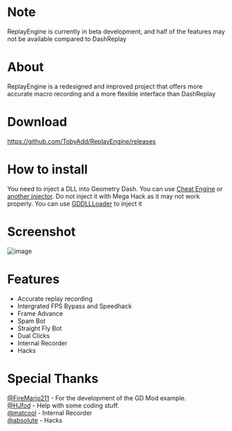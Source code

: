 # Note
ReplayEngine is currently in beta development, and half of the features may not be available compared to DashReplay
# About
ReplayEngine is a redesigned and improved project that offers more accurate macro recording and a more flexible interface than DashReplay
# Download
https://github.com/TobyAdd/ReplayEngine/releases
# How to install
You need to inject a DLL into Geometry Dash. You can use [Cheat Engine](https://www.cheatengine.org/index.php) or [another injector](https://www.google.com/search?q=dll+injector). Do not inject it with Mega Hack as it may not work properly. You can use [GDDLLLoader](https://github.com/adafcaefc/GDDllLoader) to inject it
# Screenshot
![image](https://github.com/TobyAdd/ReplayEngine/assets/66429886/f31b093e-eb6d-4718-918b-0d7cdca19c29)
# Features
- Accurate replay recording 
- Intergrated FPS Bypass and Speedhack
- Frame Advance
- Spam Bot
- Straight Fly Bot
- Dual Clicks
- Internal Recorder
- Hacks
# Special Thanks  
[@FireMario211](https://github.com/FireMario211) - For the development of the GD Mod example.  
[@HJfod](https://github.com/HJfod) - Help with some coding stuff.  
[@matcool](https://github.com/matcool) - Internal Recorder  
[@absoIute](https://github.com/absoIute) - Hacks  

